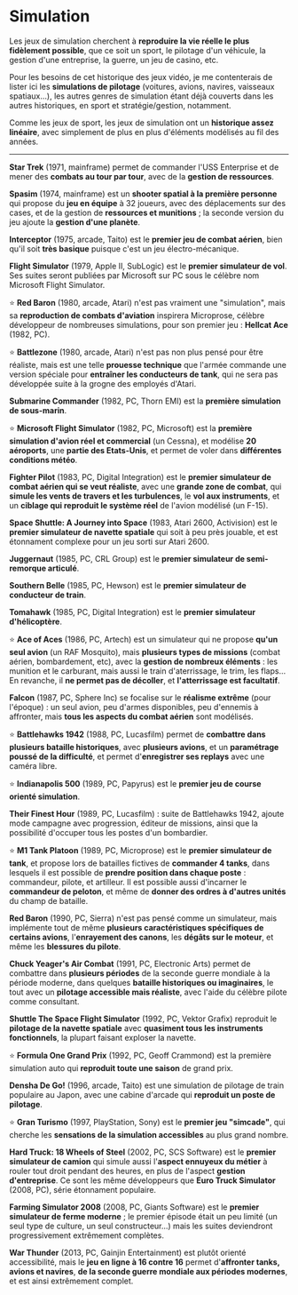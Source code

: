# Simulation

Les jeux de simulation cherchent à **reproduire la vie réelle le plus fidèlement possible**, que ce soit un sport, le pilotage d'un véhicule, la gestion d'une entreprise, la guerre, un jeu de casino, etc.

Pour les besoins de cet historique des jeux vidéo, je me contenterais de lister ici les **simulations de pilotage** (voitures, avions, navires, vaisseaux spatiaux...), les autres genres de simulation étant déjà couverts dans les autres historiques, en sport et stratégie/gestion, notamment.

Comme les jeux de sport, les jeux de simulation ont un **historique assez linéaire**, avec simplement de plus en plus d'éléments modélisés au fil des années.

---

**Star Trek** (1971, mainframe) permet de commander l'USS Enterprise et de mener des **combats au tour par tour**, avec de la **gestion de ressources**.

**Spasim** (1974, mainframe) est un **shooter spatial à la première personne** qui propose du **jeu en équipe** à 32 joueurs, avec des déplacements sur des cases, et de la gestion de **ressources et munitions** ; la seconde version du jeu ajoute la **gestion d'une planète**.

**Interceptor** (1975, arcade, Taito) est le **premier jeu de combat aérien**, bien qu'il soit **très basique** puisque c'est un jeu électro-mécanique.

**Flight Simulator** (1979, Apple II, SubLogic) est le **premier simulateur de vol**. Ses suites seront publiées par Microsoft sur PC sous le célèbre nom Microsoft Flight Simulator.

:star: **Red Baron** (1980, arcade, Atari) n'est pas vraiment une "simulation", mais sa **reproduction de combats d'aviation** inspirera Microprose, célèbre développeur de nombreuses simulations, pour son premier jeu : **Hellcat Ace** (1982, PC).

:star: **Battlezone** (1980, arcade, Atari) n'est pas non plus pensé pour être réaliste, mais est une telle **prouesse technique** que l'armée commande une version spéciale pour **entraîner les conducteurs de tank**, qui ne sera pas développée suite à la grogne des employés d'Atari.

**Submarine Commander** (1982, PC, Thorn EMI) est la **première simulation de sous-marin**.

:star: **Microsoft Flight Simulator** (1982, PC, Microsoft) est la **première simulation d'avion réel et commercial** (un Cessna), et modélise **20 aéroports**, une **partie des Etats-Unis**, et permet de voler dans **différentes conditions météo**.

**Fighter Pilot** (1983, PC, Digital Integration) est le **premier simulateur de combat aérien qui se veut réaliste**, avec une **grande zone de combat**, qui **simule les vents de travers et les turbulences**, le **vol aux instruments**, et un **ciblage qui reproduit le système réel** de l'avion modélisé (un F-15).

**Space Shuttle: A Journey into Space** (1983, Atari 2600, Activision) est le **premier simulateur de navette spatiale** qui soit à peu près jouable, et est étonnament complexe pour un jeu sorti sur Atari 2600.

**Juggernaut** (1985, PC, CRL Group) est le **premier simulateur de semi-remorque articulé**.

**Southern Belle** (1985, PC, Hewson) est le **premier simulateur de conducteur de train**.

**Tomahawk** (1985, PC, Digital Integration) est le **premier simulateur d'hélicoptère**.

:star: **Ace of Aces** (1986, PC, Artech) est un simulateur qui ne propose **qu'un seul avion** (un RAF Mosquito), mais **plusieurs types de missions** (combat aérien, bombardement, etc), avec la **gestion de nombreux éléments** : les munition et le carburant, mais aussi le train d'aterrissage, le trim, les flaps... En revanche, il **ne permet pas de décoller**, et **l'atterrissage est facultatif**.

**Falcon** (1987, PC, Sphere Inc) se focalise sur le **réalisme extrême** (pour l'époque) : un seul avion, peu d'armes disponibles, peu d'ennemis à affronter, mais **tous les aspects du combat aérien** sont modélisés.

:star: **Battlehawks 1942** (1988, PC, Lucasfilm) permet de **combattre dans plusieurs bataille historiques**, avec **plusieurs avions**, et un **paramétrage poussé de la difficulté**, et permet d'**enregistrer ses replays** avec une caméra libre.

:star: **Indianapolis 500** (1989, PC, Papyrus) est le **premier jeu de course orienté simulation**.

**Their Finest Hour** (1989, PC, Lucasfilm) : suite de Battlehawks 1942, ajoute mode campagne avec progression, éditeur de missions, ainsi que la possibilité d'occuper tous les postes d'un bombardier.

:star: **M1 Tank Platoon** (1989, PC, Microprose) est le **premier simulateur de tank**, et propose lors de batailles fictives de **commander 4 tanks**, dans lesquels il est possible de **prendre position dans chaque poste** : commandeur, pilote, et artilleur. Il est possible aussi d'incarner le **commandeur de peloton**, et même de **donner des ordres à d'autres unités** du champ de bataille.

**Red Baron** (1990, PC, Sierra) n'est pas pensé comme un simulateur, mais implémente tout de même **plusieurs caractéristiques spécifiques de certains avions**, l'**enrayement des canons**, les **dégâts sur le moteur**, et même les **blessures du pilote**.

**Chuck Yeager's Air Combat** (1991, PC, Electronic Arts) permet de combattre dans **plusieurs périodes** de la seconde guerre mondiale à la période moderne, dans quelques **bataille historiques ou imaginaires**, le tout avec un **pilotage accessible mais réaliste**, avec l'aide du célèbre pilote comme consultant.

**Shuttle The Space Flight Simulator** (1992, PC, Vektor Grafix) reproduit le **pilotage de la navette spatiale** avec **quasiment tous les instruments fonctionnels**, la plupart faisant exploser la navette.

:star: **Formula One Grand Prix** (1992, PC, Geoff Crammond) est la première simulation auto qui **reproduit toute une saison** de grand prix.

**Densha De Go!** (1996, arcade, Taito) est une simulation de pilotage de train populaire au Japon, avec une cabine d'arcade qui **reproduit un poste de pilotage**.

:star: **Gran Turismo** (1997, PlayStation, Sony) est le **premier jeu "simcade"**, qui cherche les **sensations de la simulation accessibles** au plus grand nombre.

**Hard Truck: 18 Wheels of Steel** (2002, PC, SCS Software) est le **premier simulateur de camion** qui simule aussi l'**aspect ennuyeux du métier** à rouler tout droit pendant des heures, en plus de l'aspect **gestion d'entreprise**. Ce sont les même développeurs que **Euro Truck Simulator** (2008, PC), série étonnament populaire.

**Farming Simulator 2008** (2008, PC, Giants Software) est le **premier simulateur de ferme moderne** ; le premier épisode était un peu limité (un seul type de culture, un seul constructeur...) mais les suites deviendront progressivement extrêmement complètes.

**War Thunder** (2013, PC, Gainjin Entertainment) est plutôt orienté accessibilité, mais le **jeu en ligne à 16 contre 16** permet d'**affronter tanks, avions et navires**, **de la seconde guerre mondiale aux périodes modernes**, et est ainsi extrêmement complet.
